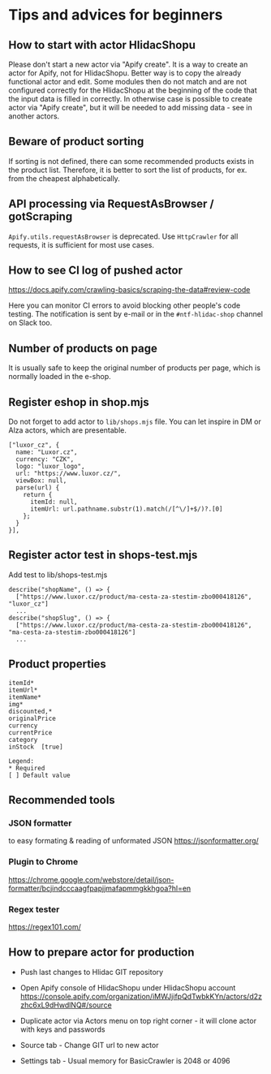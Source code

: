 # Tips and advices for beginners

## How to start with actor HlidacShopu
Please don't start a new actor via "Apify create". It is a way to create an actor for Apify,
not for HlidacShopu. Better way is to copy the already functional actor and edit.
Some modules then do not match and are not configured correctly for the HlidacShopu
at the beginning of the code that the input data is filled in correctly.
In otherwise case is possible to create actor via "Apify create", but it will be needed
to add missing data - see in another actors.

## Beware of product sorting
If sorting is not defined, there can some recommended products exists in the product list.
Therefore, it is better to sort the list of products, for ex. from the cheapest alphabetically.

## API processing via RequestAsBrowser / gotScraping
`Apify.utils.requestAsBrowser` is deprecated. Use `HttpCrawler` for all requests, it is sufficient for most use cases.

## How to see CI log of pushed actor
https://docs.apify.com/crawling-basics/scraping-the-data#review-code

Here you can monitor CI errors to avoid blocking other people's code testing.
The notification is sent by e-mail or in the `#ntf-hlidac-shop` channel on Slack too.

## Number of products on page
It is usually safe to keep the original number of products per page,
which is normally loaded in the e-shop.

## Register eshop in shop.mjs
Do not forget to add actor to `lib/shops.mjs` file.
You can let inspire in DM or Alza actors, which are presentable.

```
["luxor_cz", {
  name: "Luxor.cz",
  currency: "CZK",
  logo: "luxor_logo",
  url: "https://www.luxor.cz/",
  viewBox: null,
  parse(url) {
    return {
      itemId: null,
      itemUrl: url.pathname.substr(1).match(/[^\/]+$/)?.[0]
    };
  }
}],
```

## Register actor test in shops-test.mjs
Add test to lib/shops-test.mjs
```
describe("shopName", () => {
  ["https://www.luxor.cz/product/ma-cesta-za-stestim-zbo000418126", "luxor_cz"]
  ...
describe("shopSlug", () => {
  ["https://www.luxor.cz/product/ma-cesta-za-stestim-zbo000418126", "ma-cesta-za-stestim-zbo000418126"]
  ...
```

## Product properties
```
itemId*
itemUrl*
itemName*
img*
discounted,*
originalPrice
currency
currentPrice
category
inStock  [true]

Legend:
* Required
[ ] Default value
```

## Recommended tools

### JSON formatter
to easy formating & reading of unformated JSON
https://jsonformatter.org/

### Plugin to Chrome
https://chrome.google.com/webstore/detail/json-formatter/bcjindcccaagfpapjjmafapmmgkkhgoa?hl=en

### Regex tester
https://regex101.com/

## How to prepare actor for production

* Push last changes to Hlidac GIT repository

* Open Apify console of HlidacShopu under HlidacShopu account
https://console.apify.com/organization/iMWJjifpQdTwbkKYn/actors/d2zzhc6xL9dHwdlNQ#/source

* Duplicate actor via Actors menu on top right corner - it will clone actor with keys and passwords
  
* Source tab - Change GIT url to new actor

* Settings tab - Usual memory for BasicCrawler is 2048 or 4096


